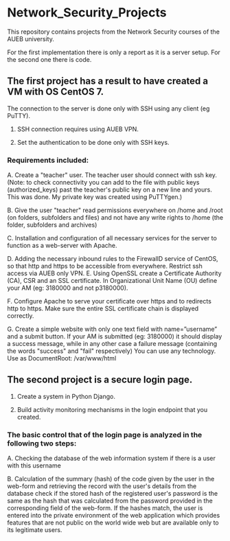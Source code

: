 # Network_Security_Projects
This repository contains projects from the Network Security courses of the AUEB university.

For the first implementation there is only a report as it is a server setup. For the second one there is code.

## The first project has a result to have created a VM with OS CentOS 7.
The connection to the server is done only with SSH using any client (eg PuTTY).

1) SSH connection requires using AUEB VPN.

2) Set the authentication to be done only with SSH keys.

### Requirements included:

  A. Create a "teacher" user. The teacher user should connect with ssh key.
(Note: to check connectivity you can add to the file with public
keys (authorized_keys) past the teacher's public key on a new line and yours. This was done. 
My private key was created using PuTTYgen.)

  B. Give the user "teacher" read permissions everywhere on /home and /root (on folders, subfolders and files) and not have any write rights to /home (the folder, subfolders and archives)

  C. Installation and configuration of all necessary services for the server to function as a web-server with Apache.

  D. Adding the necessary inbound rules to the FirewallD service of CentOS, so that http and https to be accessible from everywhere. Restrict ssh access via AUEB only VPN.
  E. Using OpenSSL create a Certificate Authority (CA), CSR and an SSL certificate. In Organizational Unit Name (OU) define your AM (eg: 3180000 and not p3180000).

  F. Configure Apache to serve your certificate over https and to redirects http to https. Make sure the entire SSL certificate chain is displayed correctly.

  G. Create a simple website with only one text field with name=”username” and a submit button. If your AM is submitted (eg: 3180000) it should display a success message, while in any other case a failure message (containing the words "success" and "fail" respectively) You can use any technology. Use as DocumentRoot: /var/www/html

## The second project is a secure login page.

1. Create a system in Python Django.

2. Build activity monitoring mechanisms in the login endpoint that you created.

### The basic control that of the login page is analyzed in the following two steps:

A. Checking the database of the web information system if there is a user with this username

B. Calculation of the summary (hash) of the code given by the user in the web-form and retrieving the record with the user's details from the database check if the stored hash of the registered user's password is the same as the hash that was calculated from the password provided in the corresponding field of the web-form. If the hashes match, the user is entered into the private environment of the web application which provides features that are not public on the world wide web but are available only to its legitimate users.
